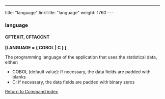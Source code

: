 ---
title: "language"
linkTitle: "language"
weight: 1760
---<span id="language"></span>

### language

#### CFTEXIT, CFTACCNT

****[LANGUAGE = { COBOL
&#124; C } ]****

The programming language of the application that uses the statistical
data, either:

- COBOL
    (default value): If necessary, the data fields are padded with blanks
- C:
    If necessary, the data fields are padded with binary zeros

[Return to Command index](../../)
